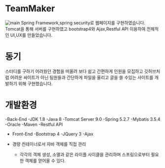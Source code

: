 # TeamMaker
![main](https://user-images.githubusercontent.com/42050824/94374238-cb4b1a00-0145-11eb-869f-2292256c9545.png)
Spring Framework,spring security로 웹페이지를 구현하였습니다.
Tomcat을 통해 서버를 구현하였고 bootstrap4와 Ajax,Restful API 이용하여 전체적인 UI,UX를 만들었습니다.

# 동기
스터디를 구하기 어려웠던 경험을 떠올려 보다 쉽고 간편하게 인원을 모집하고 깃허브처럼 어려운 싸이트가 아닌 팀원들과 간단하게 파일을 올리고 글을 쓸 수있는 사이트를 개발하기 위해 구현했습니다.

# 개발환경
  -Back-End
    -JDK 1.8
    -Java 8
    -Tomcat Server 9.0
    -Spring 5.2.7
    -Mybatis 3.5.4
    -Oracle
    -Maven
    -Restful API

  - Front-End
    -Bootstrap 4
    -JQuery 3
    -Ajax
  
  - 경량 컨테이너로서 자바 객체를 직접 관리
	  - 각각의 객체 생성, 소멸과 같은 라이플 사이클을 관리하며 스프링으로부터 필요한 객체를 얻어올 수 있다.
